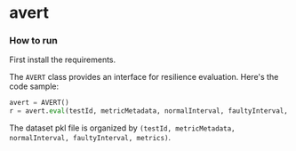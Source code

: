 # avert

### How to run
First install the requirements. 

The `AVERT` class provides an interface for resilience evaluation. Here's the code sample:

```python
avert = AVERT()
r = avert.eval(testId, metricMetadata, normalInterval, faultyInterval, metrics) # the resilience value
```

The dataset pkl file is organized by `(testId, metricMetadata, normalInterval, faultyInterval, metrics)`.

